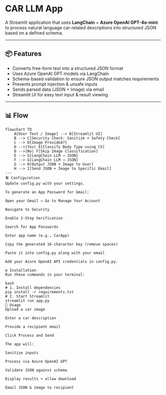 # CAR LLM App

A Streamlit application that uses **LangChain** + **Azure OpenAI GPT-4o-mini** to process natural language car-related descriptions into structured JSON based on a defined schema.

---

## 📦 Features
- Converts free-form text into a structured JSON format  
- Uses Azure OpenAI GPT models via LangChain  
- Schema-based validation to ensure JSON output matches requirements  
- Prevents prompt injection & unsafe inputs  
- Sends parsed data (JSON + Image) via email  
- Streamlit UI for easy text input & result viewing  

---

## 📊 Flow
```mermaid
flowchart TD
    A[User Text / Image] --> B[Streamlit UI]
    B --> C[Security Check: Sanitize + Safety Check]
    C --> D{Image Provided?}
    D -->|Yes| E[Classify Body Type using CV]
    D -->|No| F[Skip Image Classification]
    E --> G[LangChain LLM → JSON]
    F --> G[LangChain LLM → JSON]
    G --> H[Output JSON + Image to User]
    H --> I[Send JSON + Image to Specific Email]
---
🛠 Configuration
Update config.py with your settings.

To generate an App Password for Gmail:

Open your Gmail → Go to Manage Your Account

Navigate to Security

Enable 2-Step Verification

Search for App Passwords

Enter app name (e.g., CarApp)

Copy the generated 16-character key (remove spaces)

Paste it into config.py along with your email

Add your Azure OpenAI API credentials in config.py.

⚙️ Installation
Run these commands in your terminal:

bash
# 1. Install dependencies
pip install -r requirements.txt
# 2. Start Streamlit
streamlit run app.py
📩 Usage
Upload a car image

Enter a car description

Provide a recipient email

Click Process and Send

The app will:

Sanitize inputs

Process via Azure OpenAI GPT

Validate JSON against schema

Display results + allow download

Email JSON & image to recipient
